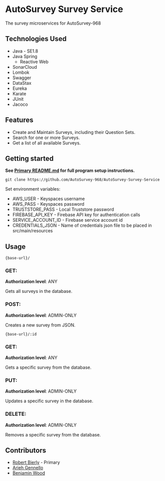 # AutoSurvey Survey Service

The survey microservices for AutoSurvey-968

## Technologies Used

* Java - SE1.8
* Java Spring
  - Reactive Web
* SonarCloud
* Lombok
* Swagger
* DataStax
* Eureka
* Karate
* JUnit
* Jacoco

## Features

* Create and Maintain Surveys, including their Question Sets.
* Search for one or more Surveys.
* Get a list of all available Surveys.

## Getting started

**See [Primary README.md](https://github.com/AutoSurvey-968/AutoSurvey-back) for full program setup instructions.**

`git clone https://github.com/AutoSurvey-968/AutoSurvey-Survey-Service`

Set environment variables:

* AWS_USER - Keyspaces username
* AWS_PASS - Keyspaces password
* TRUSTSTORE_PASS - Local Truststore password
* FIREBASE_API_KEY - Firebase API key for authentication calls
* SERVICE_ACCOUNT_ID - Firebase service account id
* CREDENTIALS_JSON - Name of credentials json file to be placed in src/main/resources

## Usage

```
{base-url}/
```
### GET:
**Authorization level**: ANY

Gets all surveys in the database.

### POST:
**Authorization level**: ADMIN-ONLY

Creates a new survey from JSON.

```
{base-url}/:id
```

### GET:
**Authorization level**: ANY

Gets a specific survey from the database.

### PUT:
**Authorization level**: ADMIN-ONLY

Updates a specific survey in the database.

### DELETE:
**Authorization level**: ADMIN-ONLY

Removes a specific survey from the database.

## Contributors

- [Robert Bierly](https://github.com/rnbiv45) - Primary
- [Arieh Gennello](https://github.com/MoldedPixels)
- [Benjamin Wood](https://github.com/lwood-benjamin)
